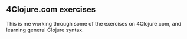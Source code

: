 ## 4Clojure.com exercises

This is me working through some of the exercises on 4Clojure.com, and learning general Clojure syntax.
